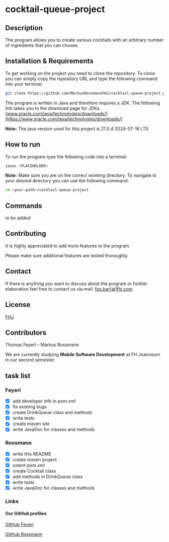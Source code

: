 # cocktail-queue-project

## Description

The program allows you to create various cocktails with an arbitrary number of ingredients that you can choose.

## Installation & Requirements

To get working on the project you need to clone the repository. To clone you can simply copy the repository URL and type the following command into your terminal.

```bash
git clone https://github.com/MarkusRossmannFHJ/cocktail-queue-project.git
```

The program is written in Java and therefore requires a JDK. The following link takes you to the download page for JDKs.
[www.oracle.com/java/technologies/downloads/](https://www.oracle.com/java/technologies/downloads/)

 **Note:** The java version used for this project is 21.0.4 2024-07-16 LTS

## How to run

To run the program type the following code into a terminal:

```bash
javac <PLACEHOLDER> 
```

**Note:** Make sure you are on the correct working directory. To navigate to your desired   directory you can use the following command:

```bash
cd <your-path>/cocktail-queue-project
```

## Commands

*to be added*

## Contributing

It is highly appreciated to add more features to the program.

Please make sure additional features are tested thoroughly.

## Contact

If there is anything you want to discuss about the program or
further elaboration feel free to contact us via mail.
[foo.bar[at]fhj.com](mailto:foo.bar@fhj.com)

## License

[FHJ](https://www.fh-joanneum.at/)

## Contributors

Thomas Feyerl – Markus Rossmann

We are currently studying **Mobile Software Development** at FH Joanneum in our second semester.

## task list

### Feyerl

- [x] add developer info in pom.xml
- [x] fix existing bugs
- [x] create DrinkQueue class and methods
- [x] write tests
- [x] create maven site
- [x] write JavaDoc for classes and methods

### Rossmann

- [x] write this README
- [x] create maven project
- [x] extent pom.xml
- [x] create Cocktail class
- [x] add methods in DrinkQueue class
- [x] write tests
- [x] write JavaDoc for classes and methods

### Links

#### Our GitHub profiles

[GitHub Feyerl](https://github.com/FrontendTF)

[GitHub Rossmann](https://github.com/MarkusRossmannFHJ)